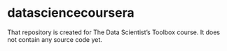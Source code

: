 # datasciencecoursera
That repository is created for The Data Scientist’s Toolbox course. It does not contain any source code yet.
